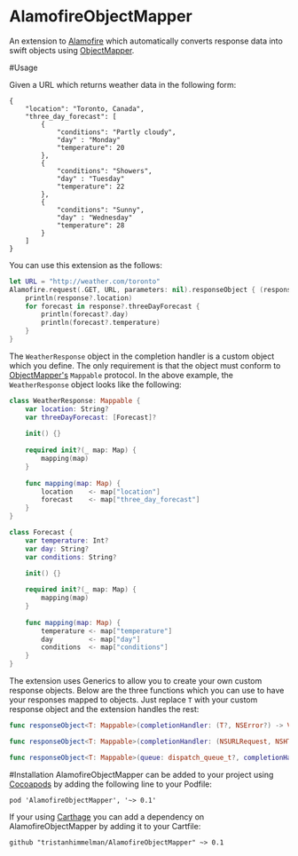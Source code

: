 AlamofireObjectMapper
============

An extension to [Alamofire](https://github.com/Alamofire/Alamofire) which automatically converts response data into swift objects using [ObjectMapper](https://github.com/Hearst-DD/ObjectMapper/). 

#Usage

Given a URL which returns weather data in the following form:
```
{
    "location": "Toronto, Canada",    
    "three_day_forecast": [
        { 
            "conditions": "Partly cloudy",
            "day" : "Monday"
            "temperature": 20 
        },
        { 
            "conditions": "Showers",
            "day" : "Tuesday"
            "temperature": 22 
        },
        { 
            "conditions": "Sunny",
            "day" : "Wednesday"
            "temperature": 28 
        }
    ]
}
```

You can use this extension as the follows:
```swift
let URL = "http://weather.com/toronto"
Alamofire.request(.GET, URL, parameters: nil).responseObject { (response: WeatherResponse?, error: NSError?) in
    println(response?.location)
    for forecast in response?.threeDayForecast {
        println(forecast?.day)
        println(forecast?.temperature)           
    }
}
```

The `WeatherResponse` object in the completion handler is a custom object which you define. The only requirement is that the object must conform to [ObjectMapper's](https://github.com/Hearst-DD/ObjectMapper/) `Mappable` protocol. In the above example, the `WeatherResponse` object looks like the following:

```swift
class WeatherResponse: Mappable {
    var location: String?
    var threeDayForecast: [Forecast]?
    
    init() {}
    
    required init?(_ map: Map) {
        mapping(map)
    }
    
    func mapping(map: Map) {
        location    <- map["location"]
        forecast    <- map["three_day_forecast"]
    }
}

class Forecast {
    var temperature: Int?
    var day: String?
    var conditions: String?

    init() {}
    
    required init?(_ map: Map) {
        mapping(map)
    }
    
    func mapping(map: Map) {
        temperature <- map["temperature"]
        day         <- map["day"]
        conditions  <- map["conditions"]
    }
}
```

The extension uses Generics to allow you to create your own custom response objects. Below are the three functions which you can use to have your responses mapped to objects. Just replace `T` with your custom response object and the extension handles the rest: 

```swift
func responseObject<T: Mappable>(completionHandler: (T?, NSError?) -> Void) -> Self
```

```swift
func responseObject<T: Mappable>(completionHandler: (NSURLRequest, NSHTTPURLResponse?, T?, AnyObject?, NSError?) -> Void) -> Self
```

```swift
func responseObject<T: Mappable>(queue: dispatch_queue_t?, completionHandler: (NSURLRequest, NSHTTPURLResponse?, T?, AnyObject?, NSError?) -> Void) -> Self
```

#Installation
AlamofireObjectMapper can be added to your project using [Cocoapods](https://cocoapods.org/) by adding the following line to your Podfile:
```
pod 'AlamofireObjectMapper', '~> 0.1'
```

If your using [Carthage](https://github.com/Carthage/Carthage) you can add a dependency on AlamofireObjectMapper by adding it to your Cartfile:
```
github "tristanhimmelman/AlamofireObjectMapper" ~> 0.1
```